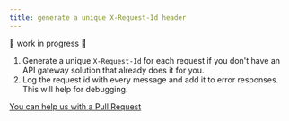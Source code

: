 ```yaml
---
title: generate a unique X-Request-Id header
---
```


🚧 work in progress 🚧

1. Generate a unique `X-Request-Id` for each request if you don't have an API gateway solution that already does it for you.
2. Log the request id with every message and add it to error responses. This will help for debugging.

[You can help us with a Pull Request](https://github.com/marmicode/rest-api-checklist/edit/master/content/logging-and-monitoring/x-request-id.md)
